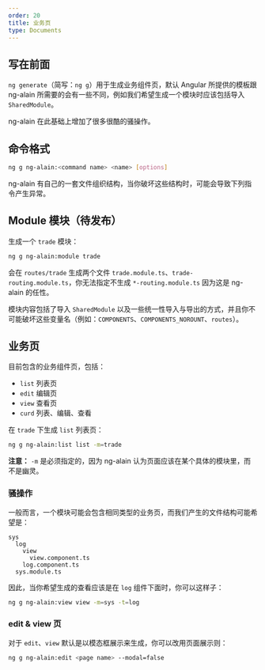 ```yaml
---
order: 20
title: 业务页
type: Documents
---
```


## 写在前面

`ng generate`（简写：`ng g`）用于生成业务组件页，默认 Angular 所提供的模板跟 ng-alain 所需要的会有一些不同，例如我们希望生成一个模块时应该包括导入 `SharedModule`。

ng-alain 在此基础上增加了很多很酷的骚操作。

## 命令格式

```bash
ng g ng-alain:<command name> <name> [options]
```

ng-alain 有自己的一套文件组织结构，当你破坏这些结构时，可能会导致下列指令产生异常。

## Module 模块（待发布）

生成一个 `trade` 模块：

```bash
ng g ng-alain:module trade
```

会在 `routes/trade` 生成两个文件 `trade.module.ts`、`trade-routing.module.ts`，你无法指定不生成 `*-routing.module.ts` 因为这是 ng-alain 的任性。

模块内容包括了导入 `SharedModule` 以及一些统一性导入与导出的方式，并且你不可能破坏这些变量名（例如：`COMPONENTS`、`COMPONENTS_NOROUNT`、`routes`）。

## 业务页

目前包含的业务组件页，包括：

- `list` 列表页
- `edit` 编辑页
- `view` 查看页
- `curd` 列表、编辑、查看

在 `trade` 下生成 `list` 列表页：

```bash
ng g ng-alain:list list -m=trade
```

**注意：** `-m` 是必须指定的，因为 ng-alain 认为页面应该在某个具体的模块里，而不是幽灵。

### 骚操作

一般而言，一个模块可能会包含相同类型的业务页，而我们产生的文件结构可能希望是：

```
sys
  log
    view
      view.component.ts
    log.component.ts
  sys.module.ts
```

因此，当你希望生成的查看应该是在 `log` 组件下面时，你可以这样子：

```bash
ng g ng-alain:view view -m=sys -t=log
```

### edit & view 页

对于 `edit`、`view` 默认是以模态框展示来生成，你可以改用页面展示则：

```bash
ng g ng-alain:edit <page name> --modal=false
```

